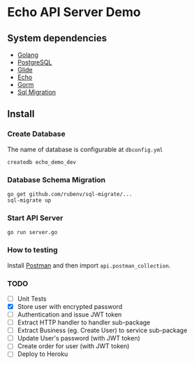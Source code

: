 
Echo API Server Demo
====================


System dependencies
------------

- [Golang](https://golang.org)
- [PostgreSQL](https://www.postgresql.org)
- [Glide](https://github.com/Masterminds/glide)
- [Echo](https://github.com/labstack/echo)
- [Gorm](https://github.com/jinzhu/gorm)
- [Sql Migration](https://github.com/rubenv/sql-migrate)



Install
------------

### Create Database
The name of database is configurable at `dbconfig.yml`
```shell
createdb echo_demo_dev
```

### Database Schema Migration
```shell
go get github.com/rubenv/sql-migrate/...
sql-migrate up
```

### Start API Server
```shell
go run server.go
```

### How to testing

Install [Postman](https://chrome.google.com/webstore/detail/postman/fhbjgbiflinjbdggehcddcbncdddomop?hl=en) and then import `api.postman_collection`.

### TODO
- [ ] Unit Tests
- [x] Store user with encrypted password
- [ ] Authentication and issue JWT token
- [ ] Extract HTTP handler to handler sub-package
- [ ] Extract Business (eg. Create User) to service sub-package
- [ ] Update User's password (with JWT token)
- [ ] Create order for user (with JWT token)
- [ ] Deploy to Heroku
